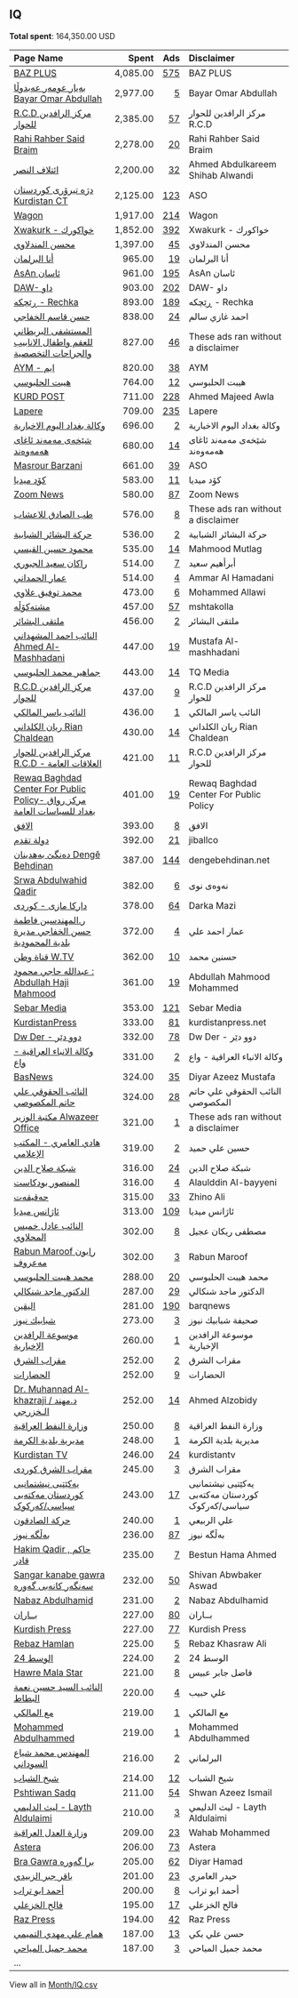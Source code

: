 ## IQ
**Total spent**: 164,350.00 USD

|Page Name|Spent|Ads|Disclaimer|
|:---|---:|---:|:---|
|[BAZ PLUS](https://www.facebook.com/108448645342531)|4,085.00|[575](https://www.facebook.com/ads/library/?active_status=all&ad_type=political_and_issue_ads&country=IQ&view_all_page_id=108448645342531&search_type=page&media_type=all)|BAZ PLUS|
|[بەیار عومەر عەبدوڵا Bayar Omar Abdullah](https://www.facebook.com/1960687214155123)|2,977.00|[5](https://www.facebook.com/ads/library/?active_status=all&ad_type=political_and_issue_ads&country=IQ&view_all_page_id=1960687214155123&search_type=page&media_type=all)|Bayar Omar Abdullah|
|[R.C.D مركز الرافدين للحوار](https://www.facebook.com/381497365537157)|2,385.00|[57](https://www.facebook.com/ads/library/?active_status=all&ad_type=political_and_issue_ads&country=IQ&view_all_page_id=381497365537157&search_type=page&media_type=all)|مركز الرافدين للحوار R.C.D|
|[Rahi Rahber Said Braim](https://www.facebook.com/888362628037273)|2,278.00|[20](https://www.facebook.com/ads/library/?active_status=all&ad_type=political_and_issue_ads&country=IQ&view_all_page_id=888362628037273&search_type=page&media_type=all)|Rahi Rahber Said Braim|
|[ائتلاف النصر](https://www.facebook.com/2003953506544982)|2,200.00|[32](https://www.facebook.com/ads/library/?active_status=all&ad_type=political_and_issue_ads&country=IQ&view_all_page_id=2003953506544982&search_type=page&media_type=all)|Ahmed Abdulkareem Shihab Alwandi|
|[دژه تیرۆری کوردستان Kurdistan CT](https://www.facebook.com/399110903587431)|2,125.00|[123](https://www.facebook.com/ads/library/?active_status=all&ad_type=political_and_issue_ads&country=IQ&view_all_page_id=399110903587431&search_type=page&media_type=all)|ASO|
|[Wagon](https://www.facebook.com/102687942750312)|1,917.00|[214](https://www.facebook.com/ads/library/?active_status=all&ad_type=political_and_issue_ads&country=IQ&view_all_page_id=102687942750312&search_type=page&media_type=all)|Wagon|
|[Xwakurk  - خواكورك](https://www.facebook.com/638540889641531)|1,852.00|[392](https://www.facebook.com/ads/library/?active_status=all&ad_type=political_and_issue_ads&country=IQ&view_all_page_id=638540889641531&search_type=page&media_type=all)|Xwakurk  - خواكورك|
|[محسن المندلاوي](https://www.facebook.com/101964988731653)|1,397.00|[45](https://www.facebook.com/ads/library/?active_status=all&ad_type=political_and_issue_ads&country=IQ&view_all_page_id=101964988731653&search_type=page&media_type=all)|محسن المندلاوي|
|[أنا البرلمان](https://www.facebook.com/132126192341800)|965.00|[19](https://www.facebook.com/ads/library/?active_status=all&ad_type=political_and_issue_ads&country=IQ&view_all_page_id=132126192341800&search_type=page&media_type=all)|أنا البرلمان|
|[AsAn  ئاسان](https://www.facebook.com/101225028723669)|961.00|[195](https://www.facebook.com/ads/library/?active_status=all&ad_type=political_and_issue_ads&country=IQ&view_all_page_id=101225028723669&search_type=page&media_type=all)|AsAn  ئاسان|
|[DAW- داو](https://www.facebook.com/104005041772849)|903.00|[202](https://www.facebook.com/ads/library/?active_status=all&ad_type=political_and_issue_ads&country=IQ&view_all_page_id=104005041772849&search_type=page&media_type=all)|DAW- داو|
|[ڕێچکە - Rechka](https://www.facebook.com/108208211346225)|893.00|[189](https://www.facebook.com/ads/library/?active_status=all&ad_type=political_and_issue_ads&country=IQ&view_all_page_id=108208211346225&search_type=page&media_type=all)|ڕێچکە - Rechka|
|[حسن قاسم الخفاجي](https://www.facebook.com/110855024479814)|838.00|[24](https://www.facebook.com/ads/library/?active_status=all&ad_type=political_and_issue_ads&country=IQ&view_all_page_id=110855024479814&search_type=page&media_type=all)|احمد غازي سالم|
|[المستشفى البريطاني للعقم واطفال الانابيب والجراحات التخصصية](https://www.facebook.com/1007330429412535)|827.00|[46](https://www.facebook.com/ads/library/?active_status=all&ad_type=political_and_issue_ads&country=IQ&view_all_page_id=1007330429412535&search_type=page&media_type=all)|These ads ran without a disclaimer|
|[AYM - ايم](https://www.facebook.com/106053335295019)|820.00|[38](https://www.facebook.com/ads/library/?active_status=all&ad_type=political_and_issue_ads&country=IQ&view_all_page_id=106053335295019&search_type=page&media_type=all)|AYM|
|[هيبت الحلبوسي](https://www.facebook.com/381026846058940)|764.00|[12](https://www.facebook.com/ads/library/?active_status=all&ad_type=political_and_issue_ads&country=IQ&view_all_page_id=381026846058940&search_type=page&media_type=all)|هيبت الحلبوسي|
|[KURD POST](https://www.facebook.com/101537365554352)|711.00|[228](https://www.facebook.com/ads/library/?active_status=all&ad_type=political_and_issue_ads&country=IQ&view_all_page_id=101537365554352&search_type=page&media_type=all)|Ahmed Majeed Awla|
|[Lapere](https://www.facebook.com/110735054899289)|709.00|[235](https://www.facebook.com/ads/library/?active_status=all&ad_type=political_and_issue_ads&country=IQ&view_all_page_id=110735054899289&search_type=page&media_type=all)|Lapere|
|[وكالة بغداد اليوم الاخبارية](https://www.facebook.com/1272142976242590)|696.00|[2](https://www.facebook.com/ads/library/?active_status=all&ad_type=political_and_issue_ads&country=IQ&view_all_page_id=1272142976242590&search_type=page&media_type=all)|وكالة بغداد اليوم الاخبارية|
|[شێخەی مەمەند ئاغای ھەمەوەند](https://www.facebook.com/467222586811080)|680.00|[14](https://www.facebook.com/ads/library/?active_status=all&ad_type=political_and_issue_ads&country=IQ&view_all_page_id=467222586811080&search_type=page&media_type=all)|شێخەی مەمەند ئاغای ھەمەوەند|
|[Masrour Barzani](https://www.facebook.com/110035949016294)|661.00|[39](https://www.facebook.com/ads/library/?active_status=all&ad_type=political_and_issue_ads&country=IQ&view_all_page_id=110035949016294&search_type=page&media_type=all)|ASO|
|[کۆد میدیا](https://www.facebook.com/115201561476661)|583.00|[11](https://www.facebook.com/ads/library/?active_status=all&ad_type=political_and_issue_ads&country=IQ&view_all_page_id=115201561476661&search_type=page&media_type=all)|کۆد میدیا|
|[Zoom News](https://www.facebook.com/112048801639488)|580.00|[87](https://www.facebook.com/ads/library/?active_status=all&ad_type=political_and_issue_ads&country=IQ&view_all_page_id=112048801639488&search_type=page&media_type=all)|Zoom News|
|[طب الصادق للاعشاب](https://www.facebook.com/237581247129000)|576.00|[8](https://www.facebook.com/ads/library/?active_status=all&ad_type=political_and_issue_ads&country=IQ&view_all_page_id=237581247129000&search_type=page&media_type=all)|These ads ran without a disclaimer|
|[حركة البشائر الشبابية](https://www.facebook.com/104886081432069)|536.00|[2](https://www.facebook.com/ads/library/?active_status=all&ad_type=political_and_issue_ads&country=IQ&view_all_page_id=104886081432069&search_type=page&media_type=all)|حركة البشائر الشبابية|
|[محمود حسين القيسي](https://www.facebook.com/159370874867950)|535.00|[14](https://www.facebook.com/ads/library/?active_status=all&ad_type=political_and_issue_ads&country=IQ&view_all_page_id=159370874867950&search_type=page&media_type=all)|Mahmood Mutlag|
|[راكان سعيد الجبوري](https://www.facebook.com/157533901579726)|514.00|[7](https://www.facebook.com/ads/library/?active_status=all&ad_type=political_and_issue_ads&country=IQ&view_all_page_id=157533901579726&search_type=page&media_type=all)|أبرأهيم سعيد|
|[عمار الحمداني](https://www.facebook.com/105097522488856)|514.00|[4](https://www.facebook.com/ads/library/?active_status=all&ad_type=political_and_issue_ads&country=IQ&view_all_page_id=105097522488856&search_type=page&media_type=all)|Ammar Al Hamadani|
|[محمد توفيق علاوي](https://www.facebook.com/1066183836729650)|473.00|[6](https://www.facebook.com/ads/library/?active_status=all&ad_type=political_and_issue_ads&country=IQ&view_all_page_id=1066183836729650&search_type=page&media_type=all)|Mohammed Allawi|
|[مشتەکۆڵە](https://www.facebook.com/115033719858579)|457.00|[57](https://www.facebook.com/ads/library/?active_status=all&ad_type=political_and_issue_ads&country=IQ&view_all_page_id=115033719858579&search_type=page&media_type=all)|mshtakolla|
|[ملتقى البشائر](https://www.facebook.com/107461271287114)|456.00|[2](https://www.facebook.com/ads/library/?active_status=all&ad_type=political_and_issue_ads&country=IQ&view_all_page_id=107461271287114&search_type=page&media_type=all)|ملتقى البشائر|
|[النائب احمد المشهداني  Ahmed Al-Mashhadani](https://www.facebook.com/503530246416243)|447.00|[19](https://www.facebook.com/ads/library/?active_status=all&ad_type=political_and_issue_ads&country=IQ&view_all_page_id=503530246416243&search_type=page&media_type=all)|Mustafa Al-mashhadani|
|[جماهير محمد الحلبوسي](https://www.facebook.com/109558980788677)|443.00|[14](https://www.facebook.com/ads/library/?active_status=all&ad_type=political_and_issue_ads&country=IQ&view_all_page_id=109558980788677&search_type=page&media_type=all)|TQ Media|
|[R.C.D مركز الرافدين للحوار](https://www.facebook.com/381497365537157)|437.00|[9](https://www.facebook.com/ads/library/?active_status=all&ad_type=political_and_issue_ads&country=IQ&view_all_page_id=381497365537157&search_type=page&media_type=all)|R.C.D مركز الرافدين للحوار|
|[النائب ياسر المالكي](https://www.facebook.com/109447781346241)|436.00|[1](https://www.facebook.com/ads/library/?active_status=all&ad_type=political_and_issue_ads&country=IQ&view_all_page_id=109447781346241&search_type=page&media_type=all)|النائب ياسر المالكي|
|[ريان الكلداني Rian Chaldean](https://www.facebook.com/104081694467489)|430.00|[14](https://www.facebook.com/ads/library/?active_status=all&ad_type=political_and_issue_ads&country=IQ&view_all_page_id=104081694467489&search_type=page&media_type=all)|ريان الكلداني Rian Chaldean|
|[مركز الرافدين للحوار R.C.D - العلاقات العامة](https://www.facebook.com/199619564219576)|421.00|[11](https://www.facebook.com/ads/library/?active_status=all&ad_type=political_and_issue_ads&country=IQ&view_all_page_id=199619564219576&search_type=page&media_type=all)|R.C.D مركز الرافدين للحوار|
|[Rewaq Baghdad Center For Public Policy- مركز رواق بغداد للسياسات العامة](https://www.facebook.com/437591407047522)|401.00|[19](https://www.facebook.com/ads/library/?active_status=all&ad_type=political_and_issue_ads&country=IQ&view_all_page_id=437591407047522&search_type=page&media_type=all)|Rewaq Baghdad Center For Public Policy|
|[الافق](https://www.facebook.com/101488042777277)|393.00|[8](https://www.facebook.com/ads/library/?active_status=all&ad_type=political_and_issue_ads&country=IQ&view_all_page_id=101488042777277&search_type=page&media_type=all)|الافق|
|[دولة تقدم](https://www.facebook.com/110666778648167)|392.00|[21](https://www.facebook.com/ads/library/?active_status=all&ad_type=political_and_issue_ads&country=IQ&view_all_page_id=110666778648167&search_type=page&media_type=all)|jiballco|
|[دەنگێ بەھدینان Dengê Behdinan](https://www.facebook.com/118147190026744)|387.00|[144](https://www.facebook.com/ads/library/?active_status=all&ad_type=political_and_issue_ads&country=IQ&view_all_page_id=118147190026744&search_type=page&media_type=all)|dengebehdinan.net|
|[Srwa Abdulwahid Qadir](https://www.facebook.com/1635087666704849)|382.00|[6](https://www.facebook.com/ads/library/?active_status=all&ad_type=political_and_issue_ads&country=IQ&view_all_page_id=1635087666704849&search_type=page&media_type=all)|نەوەی نوی|
|[داركا مازى - كوردى](https://www.facebook.com/112206986837937)|378.00|[64](https://www.facebook.com/ads/library/?active_status=all&ad_type=political_and_issue_ads&country=IQ&view_all_page_id=112206986837937&search_type=page&media_type=all)|Darka Mazi|
|[ر.المهندسين فاطمة حسن الخفاجي مديرة بلدية المحمودية](https://www.facebook.com/1423684604555182)|372.00|[4](https://www.facebook.com/ads/library/?active_status=all&ad_type=political_and_issue_ads&country=IQ&view_all_page_id=1423684604555182&search_type=page&media_type=all)|عمار احمد علي|
|[قناة وطن W.TV](https://www.facebook.com/111210651440535)|362.00|[10](https://www.facebook.com/ads/library/?active_status=all&ad_type=political_and_issue_ads&country=IQ&view_all_page_id=111210651440535&search_type=page&media_type=all)|حسنين محمد|
|[عبدالله حاجي محمود : Abdullah Haji Mahmood](https://www.facebook.com/556915681040436)|361.00|[19](https://www.facebook.com/ads/library/?active_status=all&ad_type=political_and_issue_ads&country=IQ&view_all_page_id=556915681040436&search_type=page&media_type=all)|Abdullah Mahmood Mohammed|
|[Sebar Media](https://www.facebook.com/119288358266240)|353.00|[121](https://www.facebook.com/ads/library/?active_status=all&ad_type=political_and_issue_ads&country=IQ&view_all_page_id=119288358266240&search_type=page&media_type=all)|Sebar Media|
|[KurdistanPress](https://www.facebook.com/563523023665939)|333.00|[81](https://www.facebook.com/ads/library/?active_status=all&ad_type=political_and_issue_ads&country=IQ&view_all_page_id=563523023665939&search_type=page&media_type=all)|kurdistanpress.net|
|[Dw Der - دوو دێر](https://www.facebook.com/107361218100874)|332.00|[78](https://www.facebook.com/ads/library/?active_status=all&ad_type=political_and_issue_ads&country=IQ&view_all_page_id=107361218100874&search_type=page&media_type=all)|Dw Der - دوو دێر|
|[وكالة الانباء العراقية - واع](https://www.facebook.com/104217705503499)|331.00|[2](https://www.facebook.com/ads/library/?active_status=all&ad_type=political_and_issue_ads&country=IQ&view_all_page_id=104217705503499&search_type=page&media_type=all)|وكالة الانباء العراقية - واع|
|[BasNews](https://www.facebook.com/194778987219047)|324.00|[35](https://www.facebook.com/ads/library/?active_status=all&ad_type=political_and_issue_ads&country=IQ&view_all_page_id=194778987219047&search_type=page&media_type=all)|Diyar Azeez Mustafa|
|[النائب الحقوقي علي حاتم المكصوصي](https://www.facebook.com/104043631791120)|324.00|[28](https://www.facebook.com/ads/library/?active_status=all&ad_type=political_and_issue_ads&country=IQ&view_all_page_id=104043631791120&search_type=page&media_type=all)|النائب الحقوقي علي حاتم المكصوصي|
|[مكتبة الوزير Alwazeer Office](https://www.facebook.com/109576124208413)|321.00|[1](https://www.facebook.com/ads/library/?active_status=all&ad_type=political_and_issue_ads&country=IQ&view_all_page_id=109576124208413&search_type=page&media_type=all)|These ads ran without a disclaimer|
|[هادي العامري - المكتب الإعلامي](https://www.facebook.com/115373991478024)|319.00|[2](https://www.facebook.com/ads/library/?active_status=all&ad_type=political_and_issue_ads&country=IQ&view_all_page_id=115373991478024&search_type=page&media_type=all)|حسين علي حميد|
|[شبكة صلاح الدين](https://www.facebook.com/111995495119585)|316.00|[24](https://www.facebook.com/ads/library/?active_status=all&ad_type=political_and_issue_ads&country=IQ&view_all_page_id=111995495119585&search_type=page&media_type=all)|شبكة صلاح الدين|
|[المنصور بودكاست](https://www.facebook.com/109036331812035)|316.00|[4](https://www.facebook.com/ads/library/?active_status=all&ad_type=political_and_issue_ads&country=IQ&view_all_page_id=109036331812035&search_type=page&media_type=all)|Alaulddin Al-bayyeni|
|[حەقیقەت](https://www.facebook.com/422805185129170)|315.00|[33](https://www.facebook.com/ads/library/?active_status=all&ad_type=political_and_issue_ads&country=IQ&view_all_page_id=422805185129170&search_type=page&media_type=all)|Zhino Ali|
|[ئاژانس میدیا](https://www.facebook.com/927958880553492)|313.00|[109](https://www.facebook.com/ads/library/?active_status=all&ad_type=political_and_issue_ads&country=IQ&view_all_page_id=927958880553492&search_type=page&media_type=all)|ئاژانس میدیا|
|[النائب عادل خميس المحلاوي](https://www.facebook.com/754878457919560)|302.00|[8](https://www.facebook.com/ads/library/?active_status=all&ad_type=political_and_issue_ads&country=IQ&view_all_page_id=754878457919560&search_type=page&media_type=all)|مصطفى ريكان عجيل|
|[Rabun Maroof رابون مەعروف](https://www.facebook.com/135202556677269)|302.00|[3](https://www.facebook.com/ads/library/?active_status=all&ad_type=political_and_issue_ads&country=IQ&view_all_page_id=135202556677269&search_type=page&media_type=all)|Rabun Maroof|
|[محمد هيبت الحلبوسي](https://www.facebook.com/102796834888985)|288.00|[20](https://www.facebook.com/ads/library/?active_status=all&ad_type=political_and_issue_ads&country=IQ&view_all_page_id=102796834888985&search_type=page&media_type=all)|محمد هيبت الحلبوسي|
|[الدكتور ماجد شنكالي](https://www.facebook.com/267078350122003)|287.00|[29](https://www.facebook.com/ads/library/?active_status=all&ad_type=political_and_issue_ads&country=IQ&view_all_page_id=267078350122003&search_type=page&media_type=all)|الدكتور ماجد شنكالي|
|[الیقین](https://www.facebook.com/102682039247529)|281.00|[190](https://www.facebook.com/ads/library/?active_status=all&ad_type=political_and_issue_ads&country=IQ&view_all_page_id=102682039247529&search_type=page&media_type=all)|barqnews|
|[شبابيك نيوز](https://www.facebook.com/116944031282422)|273.00|[3](https://www.facebook.com/ads/library/?active_status=all&ad_type=political_and_issue_ads&country=IQ&view_all_page_id=116944031282422&search_type=page&media_type=all)|صحيفة شبابيك نيوز|
|[موسوعة الرافدين الإخبارية](https://www.facebook.com/105349854354740)|260.00|[1](https://www.facebook.com/ads/library/?active_status=all&ad_type=political_and_issue_ads&country=IQ&view_all_page_id=105349854354740&search_type=page&media_type=all)|موسوعة الرافدين الإخبارية|
|[مقراب الشرق](https://www.facebook.com/108073001676806)|252.00|[2](https://www.facebook.com/ads/library/?active_status=all&ad_type=political_and_issue_ads&country=IQ&view_all_page_id=108073001676806&search_type=page&media_type=all)|مقراب الشرق|
|[الحضارات](https://www.facebook.com/871659792906041)|252.00|[9](https://www.facebook.com/ads/library/?active_status=all&ad_type=political_and_issue_ads&country=IQ&view_all_page_id=871659792906041&search_type=page&media_type=all)|الحضارات|
|[Dr. Muhannad Al-khazraji / د.مهند الـخزرجي](https://www.facebook.com/108314488369210)|252.00|[14](https://www.facebook.com/ads/library/?active_status=all&ad_type=political_and_issue_ads&country=IQ&view_all_page_id=108314488369210&search_type=page&media_type=all)|Ahmed Alzobidy|
|[وزارة النفط العراقية](https://www.facebook.com/152131781906555)|250.00|[8](https://www.facebook.com/ads/library/?active_status=all&ad_type=political_and_issue_ads&country=IQ&view_all_page_id=152131781906555&search_type=page&media_type=all)|وزارة النفط العراقية|
|[مديرية بلدية الكرمة](https://www.facebook.com/1159516580738783)|248.00|[1](https://www.facebook.com/ads/library/?active_status=all&ad_type=political_and_issue_ads&country=IQ&view_all_page_id=1159516580738783&search_type=page&media_type=all)|مديرية بلدية الكرمة|
|[Kurdistan TV](https://www.facebook.com/302342846473745)|246.00|[24](https://www.facebook.com/ads/library/?active_status=all&ad_type=political_and_issue_ads&country=IQ&view_all_page_id=302342846473745&search_type=page&media_type=all)|kurdistantv|
|[مقراب الشرق کوردی](https://www.facebook.com/102221762283932)|245.00|[3](https://www.facebook.com/ads/library/?active_status=all&ad_type=political_and_issue_ads&country=IQ&view_all_page_id=102221762283932&search_type=page&media_type=all)|مقراب الشرق|
|[یەکێتیی نیشتمانیی کوردستان مەکتەبی سیاسی/کەرکوک](https://www.facebook.com/1795382547357634)|243.00|[17](https://www.facebook.com/ads/library/?active_status=all&ad_type=political_and_issue_ads&country=IQ&view_all_page_id=1795382547357634&search_type=page&media_type=all)|یەکێتیی نیشتمانیی کوردستان مەکتەبی سیاسی/کەرکوک|
|[حركة الصادقون](https://www.facebook.com/626596557359682)|240.00|[1](https://www.facebook.com/ads/library/?active_status=all&ad_type=political_and_issue_ads&country=IQ&view_all_page_id=626596557359682&search_type=page&media_type=all)|علي الربيعي|
|[بەڵگە نیوز](https://www.facebook.com/109718124824252)|236.00|[87](https://www.facebook.com/ads/library/?active_status=all&ad_type=political_and_issue_ads&country=IQ&view_all_page_id=109718124824252&search_type=page&media_type=all)|بەڵگە نیوز|
|[Hakim Qadir ,  حاکم قادر](https://www.facebook.com/130783806990987)|235.00|[7](https://www.facebook.com/ads/library/?active_status=all&ad_type=political_and_issue_ads&country=IQ&view_all_page_id=130783806990987&search_type=page&media_type=all)|Bestun Hama Ahmed|
|[Sangar kanabe gawra سەنگەر کانەبی گەورە](https://www.facebook.com/100451412934737)|232.00|[50](https://www.facebook.com/ads/library/?active_status=all&ad_type=political_and_issue_ads&country=IQ&view_all_page_id=100451412934737&search_type=page&media_type=all)|Shivan Abwbaker Aswad|
|[Nabaz Abdulhamid](https://www.facebook.com/117411464290585)|231.00|[2](https://www.facebook.com/ads/library/?active_status=all&ad_type=political_and_issue_ads&country=IQ&view_all_page_id=117411464290585&search_type=page&media_type=all)|Nabaz Abdulhamid|
|[بــاران](https://www.facebook.com/1130948176931386)|227.00|[80](https://www.facebook.com/ads/library/?active_status=all&ad_type=political_and_issue_ads&country=IQ&view_all_page_id=1130948176931386&search_type=page&media_type=all)|بــاران|
|[Kurdish Press](https://www.facebook.com/299448460955468)|227.00|[77](https://www.facebook.com/ads/library/?active_status=all&ad_type=political_and_issue_ads&country=IQ&view_all_page_id=299448460955468&search_type=page&media_type=all)|Kurdish Press|
|[Rebaz Hamlan](https://www.facebook.com/111160249521733)|225.00|[5](https://www.facebook.com/ads/library/?active_status=all&ad_type=political_and_issue_ads&country=IQ&view_all_page_id=111160249521733&search_type=page&media_type=all)|Rebaz Khasraw Ali|
|[الوسط 24](https://www.facebook.com/100662932593098)|224.00|[2](https://www.facebook.com/ads/library/?active_status=all&ad_type=political_and_issue_ads&country=IQ&view_all_page_id=100662932593098&search_type=page&media_type=all)|الوسط 24|
|[Hawre Mala Star](https://www.facebook.com/122111094117255)|221.00|[8](https://www.facebook.com/ads/library/?active_status=all&ad_type=political_and_issue_ads&country=IQ&view_all_page_id=122111094117255&search_type=page&media_type=all)|فاضل جابر عبيس|
|[النائب السيد حسين نعمة البطاط](https://www.facebook.com/109270047986249)|220.00|[4](https://www.facebook.com/ads/library/?active_status=all&ad_type=political_and_issue_ads&country=IQ&view_all_page_id=109270047986249&search_type=page&media_type=all)|علي حبيب|
|[مع المالكي](https://www.facebook.com/103079074842359)|219.00|[1](https://www.facebook.com/ads/library/?active_status=all&ad_type=political_and_issue_ads&country=IQ&view_all_page_id=103079074842359&search_type=page&media_type=all)|مع المالكي|
|[Mohammed Abdulhammed](https://www.facebook.com/108153498939891)|219.00|[1](https://www.facebook.com/ads/library/?active_status=all&ad_type=political_and_issue_ads&country=IQ&view_all_page_id=108153498939891&search_type=page&media_type=all)|Mohammed Abdulhammed|
|[المهندس محمد شياع السوداني](https://www.facebook.com/945981242085442)|216.00|[2](https://www.facebook.com/ads/library/?active_status=all&ad_type=political_and_issue_ads&country=IQ&view_all_page_id=945981242085442&search_type=page&media_type=all)|البرلماني|
|[شيخ الشباب](https://www.facebook.com/104972417745437)|214.00|[12](https://www.facebook.com/ads/library/?active_status=all&ad_type=political_and_issue_ads&country=IQ&view_all_page_id=104972417745437&search_type=page&media_type=all)|شيخ الشباب|
|[Pshtiwan Sadq](https://www.facebook.com/355786234434317)|211.00|[54](https://www.facebook.com/ads/library/?active_status=all&ad_type=political_and_issue_ads&country=IQ&view_all_page_id=355786234434317&search_type=page&media_type=all)|Shwan Azeez Ismail|
|[ليث الدليمي - Layth Aldulaimi](https://www.facebook.com/122976602433408)|210.00|[3](https://www.facebook.com/ads/library/?active_status=all&ad_type=political_and_issue_ads&country=IQ&view_all_page_id=122976602433408&search_type=page&media_type=all)|ليث الدليمي - Layth Aldulaimi|
|[وزارة العدل العراقية](https://www.facebook.com/276686282715100)|209.00|[23](https://www.facebook.com/ads/library/?active_status=all&ad_type=political_and_issue_ads&country=IQ&view_all_page_id=276686282715100&search_type=page&media_type=all)|Wahab Mohammed|
|[Astera](https://www.facebook.com/109435514965568)|206.00|[73](https://www.facebook.com/ads/library/?active_status=all&ad_type=political_and_issue_ads&country=IQ&view_all_page_id=109435514965568&search_type=page&media_type=all)|Astera|
|[Bra Gawra برا گەورە](https://www.facebook.com/335087470495241)|205.00|[62](https://www.facebook.com/ads/library/?active_status=all&ad_type=political_and_issue_ads&country=IQ&view_all_page_id=335087470495241&search_type=page&media_type=all)|Diyar Hamad|
|[باقر جبر الزبيدي](https://www.facebook.com/418944648163190)|201.00|[23](https://www.facebook.com/ads/library/?active_status=all&ad_type=political_and_issue_ads&country=IQ&view_all_page_id=418944648163190&search_type=page&media_type=all)|حيدر العامري|
|[أحمد ابو تراب](https://www.facebook.com/107041055032949)|200.00|[8](https://www.facebook.com/ads/library/?active_status=all&ad_type=political_and_issue_ads&country=IQ&view_all_page_id=107041055032949&search_type=page&media_type=all)|أحمد ابو تراب|
|[فالح الخزعلي](https://www.facebook.com/102208414468987)|195.00|[17](https://www.facebook.com/ads/library/?active_status=all&ad_type=political_and_issue_ads&country=IQ&view_all_page_id=102208414468987&search_type=page&media_type=all)|فالح الخزعلي|
|[Raz Press](https://www.facebook.com/711506772983323)|194.00|[42](https://www.facebook.com/ads/library/?active_status=all&ad_type=political_and_issue_ads&country=IQ&view_all_page_id=711506772983323&search_type=page&media_type=all)|Raz Press|
|[همام علي مهدي  التميمي](https://www.facebook.com/101643555790443)|187.00|[13](https://www.facebook.com/ads/library/?active_status=all&ad_type=political_and_issue_ads&country=IQ&view_all_page_id=101643555790443&search_type=page&media_type=all)|حسن علي بكي|
|[محمد جميل المياحي](https://www.facebook.com/1710947889173929)|187.00|[3](https://www.facebook.com/ads/library/?active_status=all&ad_type=political_and_issue_ads&country=IQ&view_all_page_id=1710947889173929&search_type=page&media_type=all)|محمد جميل المياحي|
|...||||

View all in [Month/IQ.csv](../../MetaData/Month/IQ.csv)
